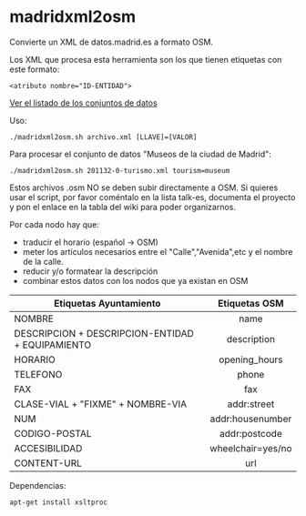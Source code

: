 # madridxml2osm
Convierte un XML de datos.madrid.es a formato OSM.

Los XML que procesa esta herramienta son los que tienen etiquetas con este formato:
```
<atributo nombre="ID-ENTIDAD"> 
```
[Ver el listado de los conjuntos de datos](https://wiki.openstreetmap.org/wiki/Import_Ayuntamiento_Madrid)

Uso:
```
./madridxml2osm.sh archivo.xml [LLAVE]=[VALOR]
```
Para procesar el conjunto de datos "Museos de la ciudad de Madrid":
```
./madridxml2osm.sh 201132-0-turismo.xml tourism=museum
```

Estos archivos .osm NO se deben subir directamente a OSM. Si quieres usar el script, por favor coméntalo en la lista talk-es, documenta el proyecto y pon el enlace en la tabla del wiki para poder organizarnos.

Por cada nodo hay que:
* traducir el horario (español -> OSM)
* meter los artículos necesarios entre el "Calle","Avenida",etc y el nombre de la calle.
* reducir y/o formatear la descripción
* combinar estos datos con los nodos que ya existan en OSM

| Etiquetas Ayuntamiento | Etiquetas OSM |
| ---------------------- | :-----------: |
| NOMBRE                 | name |
| DESCRIPCION + DESCRIPCION-ENTIDAD + EQUIPAMIENTO | description |
| HORARIO                | opening_hours |
| TELEFONO               | phone |
| FAX                    | fax |
| CLASE-VIAL + "FIXME" + NOMBRE-VIA | addr:street |
| NUM                    | addr:housenumber |
| CODIGO-POSTAL          | addr:postcode |
| ACCESIBILIDAD          | wheelchair=yes/no |
| CONTENT-URL            | url |


Dependencias:
```
apt-get install xsltproc
```
